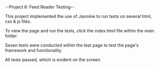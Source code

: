 --Project 6: Feed Reader Testing--

This project implemented the use of Jasmine to run tests on several html, css & js files.

To view the page and run the tests, click the index.html file within the main folder.

Seven tests were conducted within the test page to test the page's framework and functionality. 

All tests passed, which is evident on the screen.